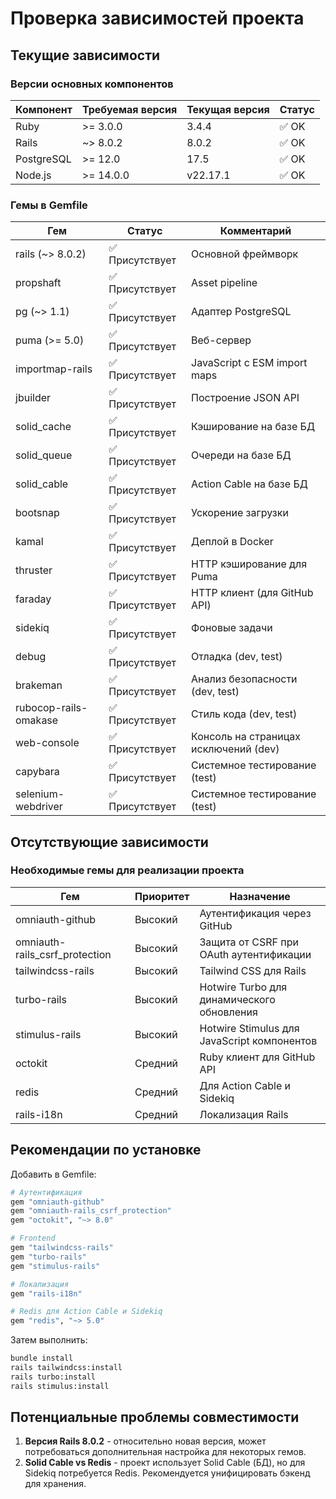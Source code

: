 # Проверка зависимостей проекта

## Текущие зависимости

### Версии основных компонентов
| Компонент | Требуемая версия | Текущая версия | Статус |
|-----------|------------------|----------------|--------|
| Ruby      | >= 3.0.0         | 3.4.4          | ✅ OK  |
| Rails     | ~> 8.0.2         | 8.0.2          | ✅ OK  |
| PostgreSQL| >= 12.0          | 17.5           | ✅ OK  |
| Node.js   | >= 14.0.0        | v22.17.1       | ✅ OK  |

### Гемы в Gemfile
| Гем                   | Статус      | Комментарий                                 |
|-----------------------|-------------|---------------------------------------------|
| rails (~> 8.0.2)      | ✅ Присутствует | Основной фреймворк                          |
| propshaft             | ✅ Присутствует | Asset pipeline                              |
| pg (~> 1.1)           | ✅ Присутствует | Адаптер PostgreSQL                          |
| puma (>= 5.0)         | ✅ Присутствует | Веб-сервер                                  |
| importmap-rails       | ✅ Присутствует | JavaScript с ESM import maps                |
| jbuilder              | ✅ Присутствует | Построение JSON API                         |
| solid_cache           | ✅ Присутствует | Кэширование на базе БД                      |
| solid_queue           | ✅ Присутствует | Очереди на базе БД                          |
| solid_cable           | ✅ Присутствует | Action Cable на базе БД                     |
| bootsnap              | ✅ Присутствует | Ускорение загрузки                          |
| kamal                 | ✅ Присутствует | Деплой в Docker                             |
| thruster              | ✅ Присутствует | HTTP кэширование для Puma                   |
| faraday               | ✅ Присутствует | HTTP клиент (для GitHub API)                |
| sidekiq               | ✅ Присутствует | Фоновые задачи                              |
| debug                 | ✅ Присутствует | Отладка (dev, test)                         |
| brakeman              | ✅ Присутствует | Анализ безопасности (dev, test)             |
| rubocop-rails-omakase | ✅ Присутствует | Стиль кода (dev, test)                      |
| web-console           | ✅ Присутствует | Консоль на страницах исключений (dev)       |
| capybara              | ✅ Присутствует | Системное тестирование (test)               |
| selenium-webdriver    | ✅ Присутствует | Системное тестирование (test)               |

## Отсутствующие зависимости

### Необходимые гемы для реализации проекта
| Гем                          | Приоритет | Назначение                                  |
|------------------------------|-----------|---------------------------------------------|
| omniauth-github              | Высокий   | Аутентификация через GitHub                 |
| omniauth-rails_csrf_protection | Высокий   | Защита от CSRF при OAuth аутентификации    |
| tailwindcss-rails            | Высокий   | Tailwind CSS для Rails                      |
| turbo-rails                  | Высокий   | Hotwire Turbo для динамического обновления  |
| stimulus-rails               | Высокий   | Hotwire Stimulus для JavaScript компонентов |
| octokit                      | Средний   | Ruby клиент для GitHub API                  |
| redis                        | Средний   | Для Action Cable и Sidekiq                  |
| rails-i18n                   | Средний   | Локализация Rails                           |

## Рекомендации по установке

Добавить в Gemfile:

```ruby
# Аутентификация
gem "omniauth-github"
gem "omniauth-rails_csrf_protection"
gem "octokit", "~> 8.0"

# Frontend
gem "tailwindcss-rails"
gem "turbo-rails"
gem "stimulus-rails"

# Локализация
gem "rails-i18n"

# Redis для Action Cable и Sidekiq
gem "redis", "~> 5.0"
```

Затем выполнить:
```bash
bundle install
rails tailwindcss:install
rails turbo:install
rails stimulus:install
```

## Потенциальные проблемы совместимости

1. **Версия Rails 8.0.2** - относительно новая версия, может потребоваться дополнительная настройка для некоторых гемов.
2. **Solid Cable vs Redis** - проект использует Solid Cable (БД), но для Sidekiq потребуется Redis. Рекомендуется унифицировать бэкенд для хранения.
